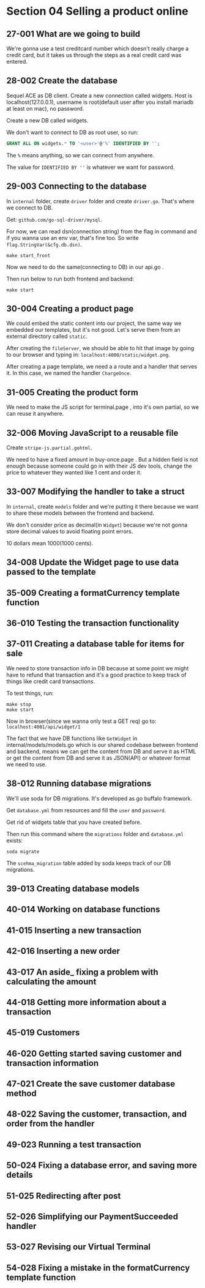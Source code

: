 # Section 04 Selling a product online

## 27-001 What are we going to build
We're gonna use a test creditcard number which doesn't really charge a credit card, but it takes us through the steps as a real credit card
was entered.

## 28-002 Create the database
Sequel ACE as DB client. Create a new connection called widgets. Host is localhost(127.0.0.1), username is root(default user after you
install mariadb at least on mac), no password.

Create a new DB called widgets.

We don't want to connect to DB as root user, so run:
```sql
GRANT ALL ON widgets.* TO '<user>'@'%' IDENTIFIED BY '';
```
The `%` means anything, so we can connect from anywhere.

The value for `IDENTIFIED BY ''` is whatever we want for password.

## 29-003 Connecting to the database
In `internal` folder, create `driver` folder and create `driver.go`. That's where we connect to DB.

Get: `github.com/go-sql-driver/mysql`.

For now, we can read dsn(connection string) from the flag in command and if you wanna use an env var, that's fine too.
So write `flag.StringVar(&cfg.db.dsn)`.

```shell
make start_front
```

Now we need to do the same(connecting to DB) in our api.go .

Then run below to run both frontend and backend:
```shell
make start
```

## 30-004 Creating a product page
We could embed the static content into our project, the same way we embedded our templates, but it's not good. Let's serve them from an
external directory called `static`.

After creating the `fileServer`, we should be able to hit that image by going to our browser and typing in: `localhost:4000/static/widget.png`.

After creating a page template, we need a a route and a handler that serves it. In this case, we named the handler `ChargeOnce`. 

## 31-005 Creating the product form
We need to make the JS script for terminal.page , into it's own partial, so we can reuse it anywhere.

## 32-006 Moving JavaScript to a reusable file
Create `stripe-js.partial.gohtml`.

We need to have a fixed amount in buy-once.page . But a hidden field is not enough because someone could go in with their JS dev tools,
change the price to whatever they wanted like 1 cent and order it. 

## 33-007 Modifying the handler to take a struct
In `internal`, create `models` folder and we're putting it there because we want to share these models between the frontend and backend.

We don't consider price as decimal(in `Widget`) because we're not gonna store decimal values to avoid floating point errors.

10 dollars mean 1000(1000 cents).

## 34-008 Update the Widget page to use data passed to the template

## 35-009 Creating a formatCurrency template function

## 36-010 Testing the transaction functionality

## 37-011 Creating a database table for items for sale
We need to store transaction info in DB because at some point we might have to refund that transaction and it's a good practice to
keep track of things like credit card transactions.

To test things, run:
```shell
make stop
make start
```

Now in browser(since we wanna only test a GET req) go to: `localhost:4001/api/widget/1`

The fact that we have DB functions like `GetWidget` in internal/models/models.go which is our shared codebase between frontend and
backend, means we can get the content from DB and serve it as HTML or get the content from DB and serve it as JSON(API) or whatever
format we need to use.

## 38-012 Running database migrations
We'll use soda for DB migrations. It's developed as go buffalo framework.

Get `database.yml` from resources and fill the `user` and `password`.

Get rid of widgets table that you have created before.

Then run this command where the `migrations` folder and `database.yml` exists:
```shell
soda migrate
```

The `scehma_migration` table added by soda keeps track of our DB migrations.

## 39-013 Creating database models


## 40-014 Working on database functions
## 41-015 Inserting a new transaction
## 42-016 Inserting a new order
## 43-017 An aside_ fixing a problem with calculating the amount
## 44-018 Getting more information about a transaction
## 45-019 Customers
## 46-020 Getting started saving customer and transaction information
## 47-021 Create the save customer database method
## 48-022 Saving the customer, transaction, and order from the handler
## 49-023 Running a test transaction
## 50-024 Fixing a database error, and saving more details
## 51-025 Redirecting after post
## 52-026 Simplifying our PaymentSucceeded handler
## 53-027 Revising our Virtual Terminal
## 54-028 Fixing a mistake in the formatCurrency template function